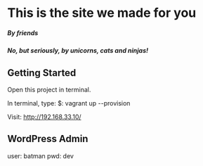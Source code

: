# This is the site we made for you
##### By friends
##### No, but seriously, by _unicorns_, _cats_ and _ninjas_! 

## Getting Started

Open this project in terminal. 

In terminal, type: 
    $: vagrant up --provision

Visit: http://192.168.33.10/

## WordPress Admin
user: batman
pwd: dev

